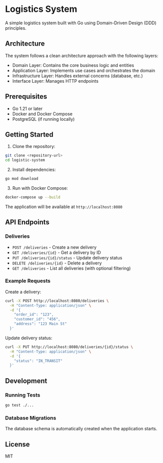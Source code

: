 # Logistics System

A simple logistics system built with Go using Domain-Driven Design (DDD) principles.

## Architecture

The system follows a clean architecture approach with the following layers:

- Domain Layer: Contains the core business logic and entities
- Application Layer: Implements use cases and orchestrates the domain
- Infrastructure Layer: Handles external concerns (database, etc.)
- Interface Layer: Manages HTTP endpoints

## Prerequisites

- Go 1.21 or later
- Docker and Docker Compose
- PostgreSQL (if running locally)

## Getting Started

1. Clone the repository:

```bash
git clone <repository-url>
cd logistic-system
```

2. Install dependencies:

```bash
go mod download
```

3. Run with Docker Compose:

```bash
docker-compose up --build
```

The application will be available at `http://localhost:8080`

## API Endpoints

### Deliveries

- `POST /deliveries` - Create a new delivery
- `GET /deliveries/{id}` - Get a delivery by ID
- `PUT /deliveries/{id}/status` - Update delivery status
- `DELETE /deliveries/{id}` - Delete a delivery
- `GET /deliveries` - List all deliveries (with optional filtering)

### Example Requests

Create a delivery:

```bash
curl -X POST http://localhost:8080/deliveries \
  -H "Content-Type: application/json" \
  -d '{
    "order_id": "123",
    "customer_id": "456",
    "address": "123 Main St"
  }'
```

Update delivery status:

```bash
curl -X PUT http://localhost:8080/deliveries/{id}/status \
  -H "Content-Type: application/json" \
  -d '{
    "status": "IN_TRANSIT"
  }'
```

## Development

### Running Tests

```bash
go test ./...
```

### Database Migrations

The database schema is automatically created when the application starts.

## License

MIT
